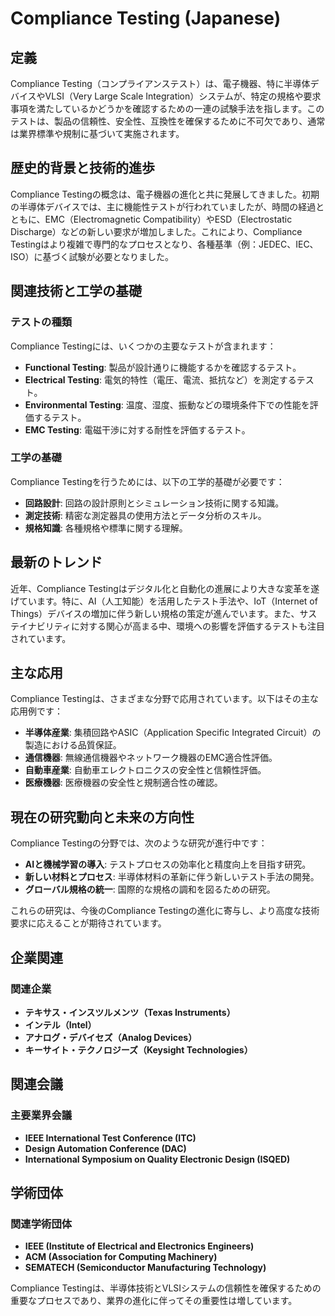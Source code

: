 # Compliance Testing (Japanese)

## 定義

Compliance Testing（コンプライアンステスト）は、電子機器、特に半導体デバイスやVLSI（Very Large Scale Integration）システムが、特定の規格や要求事項を満たしているかどうかを確認するための一連の試験手法を指します。このテストは、製品の信頼性、安全性、互換性を確保するために不可欠であり、通常は業界標準や規制に基づいて実施されます。

## 歴史的背景と技術的進歩

Compliance Testingの概念は、電子機器の進化と共に発展してきました。初期の半導体デバイスでは、主に機能性テストが行われていましたが、時間の経過とともに、EMC（Electromagnetic Compatibility）やESD（Electrostatic Discharge）などの新しい要求が増加しました。これにより、Compliance Testingはより複雑で専門的なプロセスとなり、各種基準（例：JEDEC、IEC、ISO）に基づく試験が必要となりました。

## 関連技術と工学の基礎

### テストの種類

Compliance Testingには、いくつかの主要なテストが含まれます：

- **Functional Testing**: 製品が設計通りに機能するかを確認するテスト。
- **Electrical Testing**: 電気的特性（電圧、電流、抵抗など）を測定するテスト。
- **Environmental Testing**: 温度、湿度、振動などの環境条件下での性能を評価するテスト。
- **EMC Testing**: 電磁干渉に対する耐性を評価するテスト。

### 工学の基礎

Compliance Testingを行うためには、以下の工学的基礎が必要です：

- **回路設計**: 回路の設計原則とシミュレーション技術に関する知識。
- **測定技術**: 精密な測定器具の使用方法とデータ分析のスキル。
- **規格知識**: 各種規格や標準に関する理解。

## 最新のトレンド

近年、Compliance Testingはデジタル化と自動化の進展により大きな変革を遂げています。特に、AI（人工知能）を活用したテスト手法や、IoT（Internet of Things）デバイスの増加に伴う新しい規格の策定が進んでいます。また、サステイナビリティに対する関心が高まる中、環境への影響を評価するテストも注目されています。

## 主な応用

Compliance Testingは、さまざまな分野で応用されています。以下はその主な応用例です：

- **半導体産業**: 集積回路やASIC（Application Specific Integrated Circuit）の製造における品質保証。
- **通信機器**: 無線通信機器やネットワーク機器のEMC適合性評価。
- **自動車産業**: 自動車エレクトロニクスの安全性と信頼性評価。
- **医療機器**: 医療機器の安全性と規制適合性の確認。

## 現在の研究動向と未来の方向性

Compliance Testingの分野では、次のような研究が進行中です：

- **AIと機械学習の導入**: テストプロセスの効率化と精度向上を目指す研究。
- **新しい材料とプロセス**: 半導体材料の革新に伴う新しいテスト手法の開発。
- **グローバル規格の統一**: 国際的な規格の調和を図るための研究。

これらの研究は、今後のCompliance Testingの進化に寄与し、より高度な技術要求に応えることが期待されています。

## 企業関連

### 関連企業

- **テキサス・インスツルメンツ（Texas Instruments）**
- **インテル（Intel）**
- **アナログ・デバイセズ（Analog Devices）**
- **キーサイト・テクノロジーズ（Keysight Technologies）**

## 関連会議

### 主要業界会議

- **IEEE International Test Conference (ITC)**
- **Design Automation Conference (DAC)**
- **International Symposium on Quality Electronic Design (ISQED)**

## 学術団体

### 関連学術団体

- **IEEE (Institute of Electrical and Electronics Engineers)**
- **ACM (Association for Computing Machinery)**
- **SEMATECH (Semiconductor Manufacturing Technology)**

Compliance Testingは、半導体技術とVLSIシステムの信頼性を確保するための重要なプロセスであり、業界の進化に伴ってその重要性は増しています。